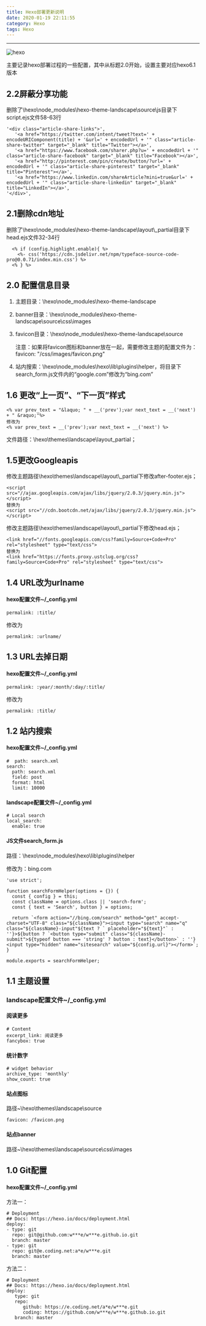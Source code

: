```yaml
---
title: Hexo部署更新说明
date: 2020-01-19 22:11:55
category: Hexo
tags: Hexo
---
```


------
![hexo](https://s2.loli.net/2022/06/06/e3ohnIUD9wSYRkM.jpg)

主要记录hexo部署过程的一些配置，其中从标题2.0开始，设置主要对应hexo6.1版本

## 2.2屏蔽分享功能

删除了\hexo\node_modules\hexo-theme-landscape\source\js目录下script.ejs文件58-63行

```
'<div class="article-share-links">',
   '<a href="https://twitter.com/intent/tweet?text=' + encodeURIComponent(title) + '&url=' + encodedUrl + '" class="article-share-twitter" target="_blank" title="Twitter"></a>',
   '<a href="https://www.facebook.com/sharer.php?u=' + encodedUrl + '" class="article-share-facebook" target="_blank" title="Facebook"></a>',
   '<a href="http://pinterest.com/pin/create/button/?url=' + encodedUrl + '" class="article-share-pinterest" target="_blank" title="Pinterest"></a>',
   '<a href="https://www.linkedin.com/shareArticle?mini=true&url=' + encodedUrl + '" class="article-share-linkedin" target="_blank" title="LinkedIn"></a>',
'</div>',
```

## 2.1删除cdn地址

删除了\hexo\node_modules\hexo-theme-landscape\layout\\_partial目录下head.ejs文件32-34行

```
  <% if (config.highlight.enable){ %>
    <%- css('https://cdn.jsdelivr.net/npm/typeface-source-code-pro@0.0.71/index.min.css') %>
  <% } %>
```

## 2.0 配置信息目录

1. 主题目录：\hexo\node_modules\hexo-theme-landscape

2. banner目录：\hexo\node_modules\hexo-theme-landscape\source\css\images

3. favicon目录：\hexo\node_modules\hexo-theme-landscape\source

   注意：如果将favicon图标和banner放在一起，需要修改主题的配置文件为：favicon: "/css/images/favicon.png"
4. 站内搜索：\hexo\node_modules\hexo\lib\plugins\helper，将目录下search_form.js文件内的“google.com”修改为“bing.com”


<!--more-->

## 1.6 更改“上一页”、“下一页”样式

```
<% var prev_text = "&laquo; " + __('prev');var next_text = __('next') + " &raquo;"%>
修改为
<% var prev_text = __('prev');var next_text = __('next') %>
```

文件路径：\hexo\themes\landscape\layout\_partial；

## 1.5更改Googleapis

修改主题路径\hexo\themes\landscape\layout\\_partial下修改after-footer.ejs；

```
<script src="//ajax.googleapis.com/ajax/libs/jquery/2.0.3/jquery.min.js"></script>
替换为
<script src="//cdn.bootcdn.net/ajax/libs/jquery/2.0.3/jquery.min.js"></script>
```

修改主题路径\hexo\themes\landscape\layout\\_partial下修改head.ejs；

```
<link href="//fonts.googleapis.com/css?family=Source+Code+Pro" rel="stylesheet" type="text/css">
替换为
<link href="https://fonts.proxy.ustclug.org/css?family=Source+Code+Pro" rel="stylesheet" type="text/css">
```

## 1.4 URL改为urlname

#### hexo配置文件~/_config.yml

```
permalink: :title/
```

修改为

```
permalink: :urlname/
```

## 1.3 URL去掉日期

#### hexo配置文件~/_config.yml

```
permalink: :year/:month/:day/:title/
```

修改为

```
permalink: :title/
```

## 1.2 站内搜索

#### hexo配置文件~/_config.yml

```
#  path: search.xml
search:
  path: search.xml
  field: post
  format: html
  limit: 10000
```

#### landscape配置文件~/_config.yml

```
# Local search
local_search:
  enable: true
```

#### JS文件search_form.js

路径：\hexo\node_modules\hexo\lib\plugins\helper

修改为：bing.com

```
'use strict';

function searchFormHelper(options = {}) {
  const { config } = this;
  const className = options.class || 'search-form';
  const { text = 'Search', button } = options;

  return `<form action="//bing.com/search" method="get" accept-charset="UTF-8" class="${className}"><input type="search" name="q" class="${className}-input"${text ? ` placeholder="${text}"` : ''}>${button ? `<button type="submit" class="${className}-submit">${typeof button === 'string' ? button : text}</button>` : ''}<input type="hidden" name="sitesearch" value="${config.url}"></form>`;
}

module.exports = searchFormHelper;

```

## 1.1 主题设置

### landscape配置文件~/_config.yml

#### 阅读更多

```
# Content
excerpt_link: 阅读更多
fancybox: true
```

#### 统计数字

```
# widget behavior
archive_type: 'monthly'
show_count: true
```

#### 站点图标

路径~\hexo\themes\landscape\source

```
favicon: /favicon.png
```

#### 站点banner

路径~\hexo\themes\landscape\source\css\images


## 1.0 Git配置

#### hexo配置文件~/_config.yml

方法一：

```
# Deployment
## Docs: https://hexo.io/docs/deployment.html
deploy:
- type: git
  repo: git@github.com:w***e/w***e.github.io.git
  branch: master
- type: git
  repo: git@e.coding.net:a*e/w***e.git
  branch: master
```

方法二：

```
# Deployment
## Docs: https://hexo.io/docs/deployment.html
deploy:
   type: git  
   repo: 
      github: https://e.coding.net/a*e/w***e.git
      coding: https://github.com/w***e/w***e.github.io.git
   branch: master
```

